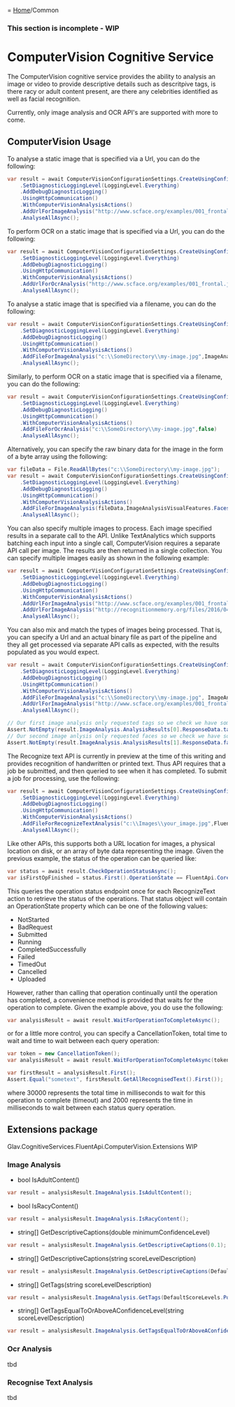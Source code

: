 = [Home](/README.md)/Common

### This section is incomplete - WIP

# ComputerVision Cognitive Service
The ComputerVision cognitive service provides the ability to analysis an image or video to provide descriptive details such 
as descritpive tags, is there racy or adult content present, are there any celebrities identified as well as facial recognition.

Currently, only image analysis and OCR API's are supported with more to come.

## ComputerVision Usage
To analyse a static image that is specified via a Url, you can do the following:
```c#
var result = await ComputerVisionConfigurationSettings.CreateUsingConfigurationKeys("YOUR-API-KEY", LocationKeyIdentifier.SouthEastAsia)
    .SetDiagnosticLoggingLevel(LoggingLevel.Everything)
    .AddDebugDiagnosticLogging()
    .UsingHttpCommunication()
    .WithComputerVisionAnalysisActions()
    .AddUrlForImageAnalysis("http://www.scface.org/examples/001_frontal.jpg",ImageAnalysisVisualFeatures.Faces)
    .AnalyseAllAsync();
```
To perform OCR on a static image that is specified via a Url, you can do the following:
```c#
var result = await ComputerVisionConfigurationSettings.CreateUsingConfigurationKeys("YOUR-API-KEY", LocationKeyIdentifier.SouthEastAsia)
    .SetDiagnosticLoggingLevel(LoggingLevel.Everything)
    .AddDebugDiagnosticLogging()
    .UsingHttpCommunication()
    .WithComputerVisionAnalysisActions()
    .AddUrlForOcrAnalysis("http://www.scface.org/examples/001_frontal.jpg",false)
    .AnalyseAllAsync();
```

To analyse a static image that is specified via a filename, you can do the following:
```c#
var result = await ComputerVisionConfigurationSettings.CreateUsingConfigurationKeys("YOUR-API-KEY", LocationKeyIdentifier.SouthEastAsia)
    .SetDiagnosticLoggingLevel(LoggingLevel.Everything)
    .AddDebugDiagnosticLogging()
    .UsingHttpCommunication()
    .WithComputerVisionAnalysisActions()
    .AddFileForImageAnalysis("c:\\SomeDirectory\\my-image.jpg",ImageAnalysisVisualFeatures.Faces)
    .AnalyseAllAsync();
```

Similarly, to perform OCR on a static image that is specified via a filename, you can do the following:
```c#
var result = await ComputerVisionConfigurationSettings.CreateUsingConfigurationKeys("YOUR-API-KEY", LocationKeyIdentifier.SouthEastAsia)
    .SetDiagnosticLoggingLevel(LoggingLevel.Everything)
    .AddDebugDiagnosticLogging()
    .UsingHttpCommunication()
    .WithComputerVisionAnalysisActions()
    .AddFileForOcrAnalysis("c:\\SomeDirectory\\my-image.jpg",false)
    .AnalyseAllAsync();
```

Alternatively, you can specify the raw binary data for the image in the form of a byte array using the following:
```c#
var fileData = File.ReadAllBytes("c:\\SomeDirectory\\my-image.jpg");
var result = await ComputerVisionConfigurationSettings.CreateUsingConfigurationKeys("YOUR-API-KEY", LocationKeyIdentifier.SouthEastAsia)
    .SetDiagnosticLoggingLevel(LoggingLevel.Everything)
    .AddDebugDiagnosticLogging()
    .UsingHttpCommunication()
    .WithComputerVisionAnalysisActions()
    .AddFileForImageAnalysis(fileData,ImageAnalysisVisualFeatures.Faces)
    .AnalyseAllAsync();
```

You can also specify multiple images to process. Each image specified results in a separate call to the API. Unlike TextAnalytics which supports 
batching each input into a single call, ComputerVision requires a separate API call per image. The results are then returned in a single
collection. You can specify multiple images easily as shown in the following example:

```c#
var result = await ComputerVisionConfigurationSettings.CreateUsingConfigurationKeys("YOUR-API-KEY", LocationKeyIdentifier.SouthEastAsia)
    .SetDiagnosticLoggingLevel(LoggingLevel.Everything)
    .AddDebugDiagnosticLogging()
    .UsingHttpCommunication()
    .WithComputerVisionAnalysisActions()
    .AddUrlForImageAnalysis("http://www.scface.org/examples/001_frontal.jpg",ImageAnalysisVisualFeatures.Faces)
    .AddUrlForImageAnalysis("http://recognitionmemory.org/files/2016/04/C2_032.jpg",ImageAnalysisVisualFeatures.Categories)
    .AnalyseAllAsync();
```

You can also mix and match the types of images being processed. That is, you can specify a Url and an actual binary file as
part of the pipeline and they all get processed via separate API calls as expected, with the results populated as you would expect.

```c#
var result = await ComputerVisionConfigurationSettings.CreateUsingConfigurationKeys(TestConfig.ComputerVisionApiKey, LocationKeyIdentifier.SouthEastAsia)
    .SetDiagnosticLoggingLevel(LoggingLevel.Everything)
    .AddDebugDiagnosticLogging()
    .UsingHttpCommunication()
    .WithComputerVisionAnalysisActions()
    .AddFileForImageAnalysis("c:\\SomeDirectory\\my-image.jpg", ImageAnalysisVisualFeatures.Tags)
    .AddUrlForImageAnalysis("http://www.scface.org/examples/001_frontal.jpg",ImageAnalysisVisualFeatures.Faces)
    .AnalyseAllAsync();

// Our first image analysis only requested tags so we check we have some
Assert.NotEmpty(result.ImageAnalysis.AnalysisResults[0].ResponseData.tags);
// Our second image anlysis only requested faces so we check we have some
Assert.NotEmpty(result.ImageAnalysis.AnalysisResults[1].ResponseData.faces);
```

The Recognize text API is currently in preview at the time of this writing and provides recognition of handwritten or printed text. Thus API requires that a job
be submitted, and then queried to see when it has completed. To submit a job for processing, use the following:

```c#
var result = await ComputerVisionConfigurationSettings.CreateUsingConfigurationKeys(TestConfig.ComputerVisionApiKey, LocationKeyIdentifier.SouthEastAsia)
    .SetDiagnosticLoggingLevel(LoggingLevel.Everything)
    .AddDebugDiagnosticLogging()
    .UsingHttpCommunication()
    .WithComputerVisionAnalysisActions()
    .AddFileForRecognizeTextAnalysis("c:\\Images\\your_image.jpg",FluentApi.ComputerVision.Domain.RecognizeTextMode.Handwritten)
    .AnalyseAllAsync();
```

Like other APIs, this supports both a URL location for images, a physical location on disk, or an array of byte data representing the image.
Given the previous example, the status of the operation can be queried like:

```c#
var status = await result.CheckOperationStatusAsync();
var isFirstOpFinished = status.First().OperationState == FluentApi.Core.Operations.OperationStateType.CompletedSuccessfully;
```

This queries the operation status endpoint once for each RecognizeText action to retrieve the status of the operations. That status object will contain 
an OperationState property which can be one of the following values:
* NotStarted
* BadRequest
* Submitted
* Running
* CompletedSuccessfully
* Failed
* TimedOut
* Cancelled
* Uploaded

However, rather than calling that operation continually until the operation has completed, a convenience method is provided that waits for the operation
to complete. Given the example above, you do use the following:

```c#
var analysisResult = await result.WaitForOperationToCompleteAsync();
```
or for a little more control, you can specify a CancellationToken, total time to wait and time to wait between each query operation:
```c#
var token = new CancellationToken();
var analysisResult = await result.WaitForOperationToCompleteAsync(token, 30000, 2000);

var firstResult = analysisResult.First();
Assert.Equal("sometext", firstResult.GetAllRecognisedText().First());
```
where 30000 represents the total time in milliseconds to wait for this operation to complete (timeout) and 2000 represents the time in milliseconds to wait between each
status query operation.

## Extensions package
Glav.CognitiveServices.FluentApi.ComputerVision.Extensions
WIP
### Image Analysis
* bool IsAdultContent()
```c#
var result = analysisResult.ImageAnalysis.IsAdultContent();
```
* bool IsRacyContent()
```c#
var result = analysisResult.ImageAnalysis.IsRacyContent();
```
* string[] GetDescriptiveCaptions(double minimumConfidenceLevel)
```c#
var result = analysisResult.ImageAnalysis.GetDescriptiveCaptions(0.1);
```
* string[] GetDescriptiveCaptions(string scoreLevelDescription)
```c#
var result = analysisResult.ImageAnalysis.GetDescriptiveCaptions(DefaultScoreLevels.Positive);
```
* string[] GetTags(string scoreLevelDescription)
```c#
var result = analysisResult.ImageAnalysis.GetTags(DefaultScoreLevels.Positive);
```
* string[] GetTagsEqualToOrAboveAConfidenceLevel(string scoreLevelDescription)
```c#
var result = analysisResult.ImageAnalysis.GetTagsEqualToOrAboveAConfidenceLevel(DefaultScoreLevels.SlightlyPositive);
```

### Ocr Analysis
tbd

### Recognise Text Analysis
tbd

